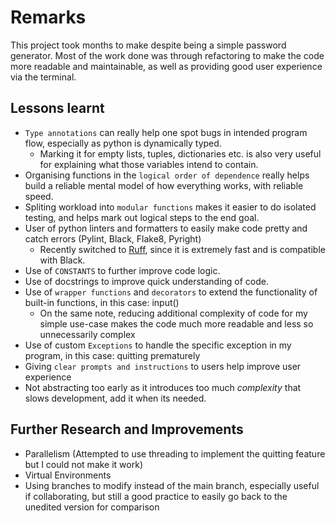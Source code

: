 # Remarks

This project took months to make despite being a simple password generator. Most of the work done was through refactoring to make the code more readable and maintainable, as well as providing good user experience via the terminal.

## Lessons learnt

- `Type annotations` can really help one spot bugs in intended program flow, especially as python is dynamically typed.
  - Marking it for empty lists, tuples, dictionaries etc. is also very useful for explaining what those variables intend to contain.
- Organising functions in the `logical order of dependence` really helps build a reliable mental model of how everything works, with reliable speed.
- Spliting workload into `modular functions` makes it easier to do isolated testing, and helps mark out logical steps to the end goal.
- User of python linters and formatters to easily make code pretty and catch errors (Pylint, Black, Flake8, Pyright)
  - Recently switched to [Ruff](https://github.com/astral-sh/ruff), since it is extremely fast and is compatible with Black.
- Use of `CONSTANTS` to further improve code logic.
- Use of docstrings to improve quick understanding of code.
- Use of `wrapper functions` and `decorators` to extend the functionality of built-in functions, in this case: input()
  - On the same note, reducing additional complexity of code for my simple use-case makes the code much more readable and less so unnecessarily complex
- Use of custom `Exceptions` to handle the specific exception in my program, in this case: quitting prematurely
- Giving `clear prompts and instructions` to users help improve user experience
- Not abstracting too early as it introduces too much _complexity_ that slows development, add it when its needed.

## Further Research and Improvements

- Parallelism (Attempted to use threading to implement the quitting feature but I could not make it work)
- Virtual Environments
- Using branches to modify instead of the main branch, especially useful if collaborating, but still a good practice to easily go back to the unedited version for comparison

